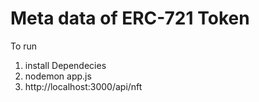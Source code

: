# Meta data of ERC-721 Token

To run

1. install Dependecies
2. nodemon app.js
3. http://localhost:3000/api/nft